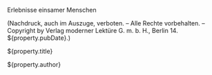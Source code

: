 <p class="toc" id="subtitle">Erlebnisse einsamer Menschen</p>
<p class="toc">(Nachdruck, auch im Auszuge, verboten. – Alle Rechte vorbehalten. – 
Copyright by Verlag moderner Lektüre G.&nbsp;m.&nbsp;b.&nbsp;H., Berlin 14. ${property.pubDate}.)</p>
<p class="toc" id="title">${property.title}</p>
<p class="toc" id="author">${property.author}</p>


